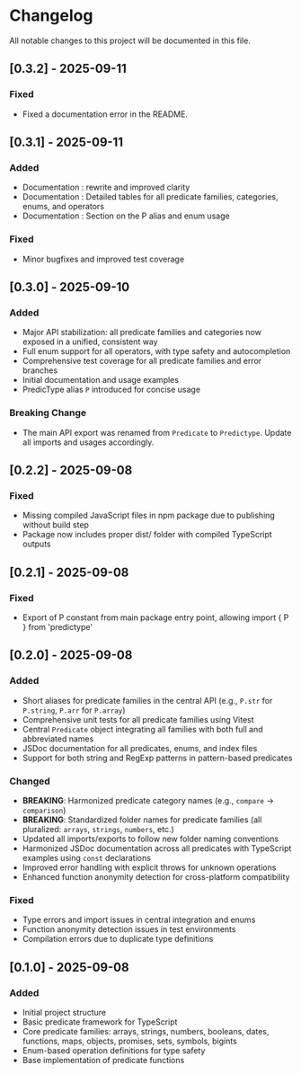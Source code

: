 # Changelog

All notable changes to this project will be documented in this file.

## [0.3.2] - 2025-09-11

### Fixed

- Fixed a documentation error in the README.

## [0.3.1] - 2025-09-11

### Added

- Documentation : rewrite and improved clarity
- Documentation : Detailed tables for all predicate families, categories, enums, and operators
- Documentation : Section on the P alias and enum usage

### Fixed

- Minor bugfixes and improved test coverage

## [0.3.0] - 2025-09-10

### Added

- Major API stabilization: all predicate families and categories now exposed in a unified, consistent way
- Full enum support for all operators, with type safety and autocompletion
- Comprehensive test coverage for all predicate families and error branches
- Initial documentation and usage examples
- PredicType alias `P` introduced for concise usage

### Breaking Change

- The main API export was renamed from `Predicate` to `Predictype`. Update all imports and usages accordingly.

## [0.2.2] - 2025-09-08

### Fixed

- Missing compiled JavaScript files in npm package due to publishing without build step
- Package now includes proper dist/ folder with compiled TypeScript outputs

## [0.2.1] - 2025-09-08

### Fixed

- Export of P constant from main package entry point, allowing import { P } from 'predictype'

## [0.2.0] - 2025-09-08

### Added

- Short aliases for predicate families in the central API (e.g., `P.str` for `P.string`, `P.arr` for `P.array`)
- Comprehensive unit tests for all predicate families using Vitest
- Central `Predicate` object integrating all families with both full and abbreviated names
- JSDoc documentation for all predicates, enums, and index files
- Support for both string and RegExp patterns in pattern-based predicates

### Changed

- **BREAKING**: Harmonized predicate category names (e.g., `compare` → `comparison`)
- **BREAKING**: Standardized folder names for predicate families (all pluralized: `arrays`, `strings`, `numbers`, etc.)
- Updated all imports/exports to follow new folder naming conventions
- Harmonized JSDoc documentation across all predicates with TypeScript examples using `const` declarations
- Improved error handling with explicit throws for unknown operations
- Enhanced function anonymity detection for cross-platform compatibility

### Fixed

- Type errors and import issues in central integration and enums
- Function anonymity detection issues in test environments
- Compilation errors due to duplicate type definitions

## [0.1.0] - 2025-09-08

### Added

- Initial project structure
- Basic predicate framework for TypeScript
- Core predicate families: arrays, strings, numbers, booleans, dates, functions, maps, objects, promises, sets, symbols, bigints
- Enum-based operation definitions for type safety
- Base implementation of predicate functions
